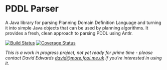 # PDDL Parser

A Java library for parsing Planning Domain Definition Language and turning it into simple Java objects that can be used
by planning algorithms. It provides a fresh, clean approach to parsing PDDL using Antlr.

[![Build Status](https://travis-ci.org/gerryai/pddl-parser.svg?branch=master)](https://travis-ci.org/gerryai/pddl-parser) [![Coverage Status](https://coveralls.io/repos/gerryai/pddl-parser/badge.png?branch=master)](https://coveralls.io/r/gerryai/pddl-parser?branch=master)

*This is a work in progress project, not yet ready for prime time - please contact David Edwards
<david@more.fool.me.uk> if you're interested in using it.*

